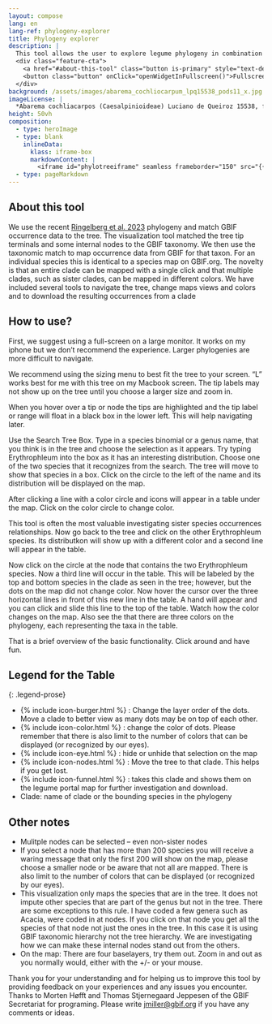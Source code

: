 ```yaml
---
layout: compose
lang: en
lang-ref: phylogeny-explorer
title: Phylogeny explorer
description: |
  This tool allows the user to explore legume phylogeny in combination with occurrence data from GBIF.  This tool is still an experiment, and as such, there may be some limitations and potential errors in the data and functionality.
  <div class="feature-cta">
    <a href="#about-this-tool" class="button is-primary" style="text-decoration: none;">Learn more</a>
    <button class="button" onClick="openWidgetInFullscreen()">Fullscreen</button>
  </div>
background: /assets/images/abarema_cochliocarpum_lpq15538_pods11_x.jpg
imageLicense: |
  *Abarema cochliacarpos (Caesalpinioideae) Luciano de Queiroz 15538, fruit pods, photo Colin Hughes*
height: 50vh
composition: 
  - type: heroImage
  - type: blank
    inlineData: 
      klass: iframe-box
      markdownContent: |
        <iframe id="phylotreeiframe" seamless frameborder="150" src="{{ site.phylo.tool }}/explore?explore={{ site.url | url_encode}}{{ site.phylogony.treePath | url_encode}}&template={{ site.url | url_encode}}{{ site.phylo.template | url_encode}}" height = '790' width="1370" style="height: calc(100vh - 68px);" scrolling='yes' ></iframe> 
  - type: pageMarkdown
---
```


<script>
  var elem = document.getElementById("phylotreeiframe");
  function setIframeTree(name) {
    var treeOptions = {{ site.data.phylogony.trees | jsonify }};
    const queryString = window.location.search;
    const urlParams = new URLSearchParams(queryString);
    var tree = urlParams.get('tree');
    const treePath = treeOptions[name || tree] || "{{ site.phylo.treePath }}";
    const src = "{{ site.phylo.tool }}/explore?explore={{ site.url | url_encode}}" + encodeURIComponent(treePath) + "&template={{ site.url | url_encode}}{{ site.phylo.template | url_encode}}";
    elem.src = src;
  }
  setIframeTree();

  function openWidgetInFullscreen() {
    if (elem.requestFullscreen) {
      elem.requestFullscreen();
    } else if (elem.webkitRequestFullscreen) { /* Safari */
      elem.webkitRequestFullscreen();
    } else if (elem.msRequestFullscreen) { /* IE11 */
      elem.msRequestFullscreen();
    }
  }
</script>

## About this tool

We use the recent [Ringelberg et al. 2023](https://www.science.org/doi/10.1126/sciadv.ade4954) phylogeny and match GBIF occurrence data to the tree.  The visualization tool matched the tree tip terminals and some internal nodes to the GBIF taxonomy.  We then use the taxonomic match to map occurrence data from GBIF for that taxon.  For an individual species this is identical to a species map on GBIF.org.  The novelty is that an entire clade can be mapped with a single click and that multiple clades, such as sister clades, can be mapped in different colors.  We have included several tools to navigate the tree, change maps views and colors and to download the resulting occurrences from a clade

## How to use?

First, we suggest using a full-screen on a large monitor. It works on my iphone but we don’t recommend the experience.  Larger phylogenies are more difficult to navigate.   

We recommend using the sizing menu to best fit the tree to your screen.  “L” works best for me with this tree on my Macbook screen.  The tip labels may not show up on the tree until you choose a larger size and zoom in.
 
When you hover over a tip or node the tips are highlighted and the tip label or range will float in a black box in the lower left.  This will help navigating later. 

Use the Search Tree Box. Type in a species binomial or a genus name, that you think is in the tree and choose the selection as it appears. Try typing Erythrophleum into the box as it has an interesting distribution.  Choose one of the two species that it recognizes from the search. The tree will move to show that species in a box. Click on the circle to the left of the name and its distribution will be displayed on the map. 

After clicking a line with a color circle and icons will appear in a table under the map. Click on the color circle to change color.

This tool is often the most valuable investigating sister species occurrences relationships. Now go back to the tree and click on the other Erythrophleum species. Its distributkon will show up with a different color and a second line will appear in the table.

Now click on the circle at the node that contains the two Erythrophleum species. Now a third line will occur in the table. This will be labeled by the top and bottom species in the clade as seen in the tree; however, but the dots on the map did not change color. Now hover the cursor over the three horizontal lines in front of this new line in the table. A hand will appear and you can click and slide this line to the top of the table. Watch how the color changes on the map. Also see the that there are three colors on the phylogeny, each representing the taxa in the table.

That is a brief overview of the basic functionality. Click around and have fun.

## Legend for the Table

{: .legend-prose}
- {% include icon-burger.html %} : Change the layer order of the dots. Move a clade to better view as many dots may be on top of each other.
- {% include icon-color.html %} : change the color of dots. Please remember that there is also limit to the number of colors that can be displayed (or recognized by our eyes).
- {% include icon-eye.html %} : hide or unhide that selection on the map
- {% include icon-nodes.html %} : Move the tree to that clade.  This helps if you get lost.
- {% include icon-funnel.html %} : takes this clade and shows them on the legume portal map for further investigation and download.
- Clade: name of clade or the bounding species in the phylogeny

## Other notes
- Mulitple nodes can be selected – even non-sister nodes 
-	If you select a node that has more than 200 species you will receive a waring message that only the first 200 will show on the map, please choose a smaller node or be aware that not all are mapped. There is also limit to the number of colors that can be displayed (or recognized by our eyes).
-	This visualization only maps the species that are in the tree. It does not impute other species that are part of the genus but not in the tree. There are some exceptions to this rule.  I have coded a few genera such as Acacia, were coded in at nodes. If you click on that node you get all the species of that node not just the ones in the tree.  In this case it is using GBIF taxonomic hierarchy not the tree hierarchy.  We are investigating how we can make these internal nodes stand out from the others.
-	On the map: There are four baselayers, try them out. Zoom in and  out as you normally would, either with the +/- or your mouse.

Thank you for your understanding and for helping us to improve this tool by providing feedback on your experiences and any issues you encounter. Thanks to Morten Høfft and Thomas Stjernegaard Jeppesen of the GBIF Secretariat for programing.  Please write jmiller@gbif.org if you have any comments or ideas.


